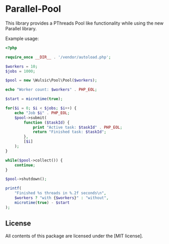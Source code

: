 Parallel-Pool
================
This library provides a PThreads Pool like functionality while using the new Parallel library.

Example usage:
```php
<?php

require_once __DIR__ . '/vendor/autoload.php';

$workers = 10;
$jobs = 1000;

$pool = new \Wulsic\Pool\Pool($workers);

echo "Worker count: $workers" . PHP_EOL;

$start = microtime(true);

for($i = 0; $i < $jobs; $i++) {
    echo "Job $i" . PHP_EOL;
    $pool->submit(
        function ($taskId) {
            print "Active task: $taskId" . PHP_EOL;
            return "Finished task: $taskId";
        },
        [$i]
    );
}

while($pool->collect()) {
    continue;
}

$pool->shutdown();

printf(
    "Finished %s threads in %.2f seconds\n",
    $workers ? "with {$workers}" : "without",
    microtime(true) - $start
);
```

License
-------

All contents of this package are licensed under the [MIT license].